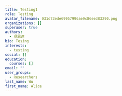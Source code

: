 ```yaml
---
title: Testing1
role: Testing
avatar_filename: 031d73ede69957996ae9c86ee383290.png
organizations: []
superuser: true
authors:
  - 吳恩達
bio: Tesing
interests:
  - testing
social: []
education:
  courses: []
email: ""
user_groups:
  - Researchers
last_name: Wu
first_name: Alice
---
```

